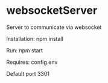 # websocketServer
Server to communicate via websocket

Installation:
npm install

Run:
npm start

Requires:
config.env

Default port 3301
